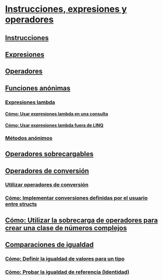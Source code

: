 # [Instrucciones, expresiones y operadores](index.md)
## [Instrucciones](statements.md)
## [Expresiones](expressions.md)
## [Operadores](operators.md)
## [Funciones anónimas](anonymous-functions.md)
### [Expresiones lambda](lambda-expressions.md)
#### [Cómo: Usar expresiones lambda en una consulta](how-to-use-lambda-expressions-in-a-query.md)
#### [Cómo: Usar expresiones lambda fuera de LINQ](how-to-use-lambda-expressions-outside-linq.md)
### [Métodos anónimos](anonymous-methods.md)
## [Operadores sobrecargables](overloadable-operators.md)
## [Operadores de conversión](conversion-operators.md)
### [Utilizar operadores de conversión](using-conversion-operators.md)
### [Cómo: Implementar conversiones definidas por el usuario entre structs](how-to-implement-user-defined-conversions-between-structs.md)
## [Cómo: Utilizar la sobrecarga de operadores para crear una clase de números complejos](how-to-use-operator-overloading-to-create-a-complex-number-class.md)
## [Comparaciones de igualdad](equality-comparisons.md)
### [Cómo: Definir la igualdad de valores para un tipo](how-to-define-value-equality-for-a-type.md)
### [Cómo: Probar la igualdad de referencia (Identidad)](how-to-test-for-reference-equality-identity.md)
